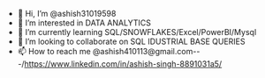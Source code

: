 - 👋 Hi, I’m @ashish31019598
- 👀 I’m interested in DATA ANALYTICS
- 🌱 I’m currently learning SQL/SNOWFLAKES/Excel/PowerBI/Mysql
- 💞️ I’m looking to collaborate on SQL IDUSTRIAL BASE QUERIES
- 📫 How to reach me @ashish410113@gmail.com---/https://www.linkedin.com/in/ashish-singh-8891031a5/

<!---
ashish31019598/ashish31019598 is a ✨ special ✨ repository because its `README.md` (this file) appears on your GitHub profile.
You can click the Preview link to take a look at your changes.
--->
